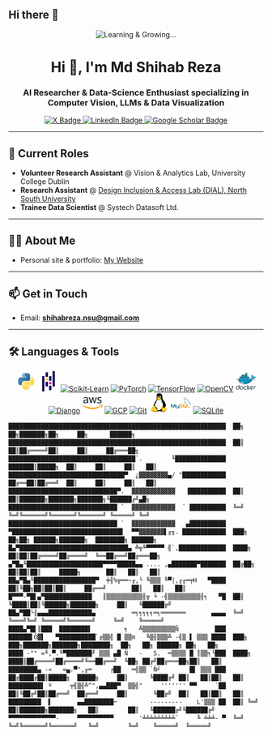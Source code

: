 ## Hi there 👋

<!-- GIF Header -->
<p align="center">
  <img src="https://user-images.githubusercontent.com/74038190/212748842-9fcbad5b-6173-4175-8a61-521f3dbb7514.gif" alt="Learning & Growing..." width="1000"/>
</p>

<h1 align="center">Hi 👋, I'm <strong>Md Shihab Reza</strong></h1>
<h3 align="center">AI Researcher & Data-Science Enthusiast specializing in Computer Vision, LLMs & Data Visualization</h3>

<p align="center">
  <a href="https://x.com/shihabReza3" target="_blank">
    <img src="https://img.shields.io/badge/X-@shihabReza3-1DA1F2?style=for-the-badge&logo=twitter" alt="X Badge"/>
  </a>
  <a href="https://www.linkedin.com/in/shihabrezaadit/" target="_blank">
    <img src="https://img.shields.io/badge/LinkedIn-Md%20Shihab%20Reza-0077B5?style=for-the-badge&logo=linkedin" alt="LinkedIn Badge"/>
  </a>
  <a href="https://scholar.google.com/citations?user=7OiPbxwAAAAJ&hl=en&authuser=3" target="_blank">
    <img src="https://img.shields.io/badge/Google%20Scholar-Md%20Shihab%20Reza-4285F4?style=for-the-badge&logo=google-scholar" alt="Google Scholar Badge"/>
  </a>
</p>

---

## 💼 Current Roles

- **Volunteer Research Assistant** @ Vision & Analytics Lab, University College Dublin  
- **Research Assistant** @ [Design Inclusion & Access Lab (DIAL), North South University](https://sites.google.com/view/nsuhci/home)  
- **Trainee Data Scientist** @ Systech Datasoft Ltd.

---

## 👨‍💻 About Me

- Personal site & portfolio: [My Website](https://sites.google.com/view/shihabreza/home?authuser=1)

---

## 📫 Get in Touch

- Email: **shihabreza.nsu@gmail.com**  
---

## 🛠️ Languages & Tools

<p align="center">
  <a href="https://www.python.org"             target="_blank"><img src="https://raw.githubusercontent.com/devicons/devicon/master/icons/python/python-original.svg"       alt="Python"       width="40"/></a>
  <a href="https://pandas.pydata.org/"         target="_blank"><img src="https://raw.githubusercontent.com/devicons/devicon/master/icons/pandas/pandas-original.svg"       alt="Pandas"       width="40"/></a>
  <a href="https://scikit-learn.org/"          target="_blank"><img src="https://raw.githubusercontent.com/devicons/devicon/master/icons/scikit-learn/scikit-learn-original.svg" alt="Scikit‑Learn" width="40"/></a>
  <a href="https://pytorch.org/"               target="_blank"><img src="https://www.vectorlogo.zone/logos/pytorch/pytorch-icon.svg"                              alt="PyTorch"      width="40"/></a>
  <a href="https://www.tensorflow.org"         target="_blank"><img src="https://www.vectorlogo.zone/logos/tensorflow/tensorflow-icon.svg"                          alt="TensorFlow"   width="40"/></a>
  <a href="https://opencv.org/"                target="_blank"><img src="https://www.vectorlogo.zone/logos/opencv/opencv-icon.svg"                                  alt="OpenCV"       width="40"/></a>
  <a href="https://www.docker.com/"            target="_blank"><img src="https://raw.githubusercontent.com/devicons/devicon/master/icons/docker/docker-original-wordmark.svg" alt="Docker" width="40"/></a>
  <a href="https://www.djangoproject.com/"     target="_blank"><img src="https://cdn.worldvectorlogo.com/logos/django.svg"                                           alt="Django"       width="40"/></a>
  <a href="https://aws.amazon.com"             target="_blank"><img src="https://raw.githubusercontent.com/devicons/devicon/master/icons/amazonwebservices/amazonwebservices-original-wordmark.svg" alt="AWS"    width="40"/></a>
  <a href="https://cloud.google.com"           target="_blank"><img src="https://www.vectorlogo.zone/logos/google_cloud/google_cloud-icon.svg"                     alt="GCP"          width="40"/></a>
  <a href="https://git-scm.com/"               target="_blank"><img src="https://www.vectorlogo.zone/logos/git-scm/git-scm-icon.svg"                              alt="Git"          width="40"/></a>
  <a href="https://www.linux.org/"             target="_blank"><img src="https://raw.githubusercontent.com/devicons/devicon/master/icons/linux/linux-original.svg"      alt="Linux"        width="40"/></a>
  <a href="https://www.mysql.com/"             target="_blank"><img src="https://raw.githubusercontent.com/devicons/devicon/master/icons/mysql/mysql-original-wordmark.svg" alt="MySQL"      width="40"/></a>
  <a href="https://www.sqlite.org/"            target="_blank"><img src="https://www.vectorlogo.zone/logos/sqlite/sqlite-icon.svg"                                  alt="SQLite"       width="40"/></a>
</p> 


```
████████████████████████████████████████████████████████████  ██╗  ██╗███████╗██╗     ██╗      ██████╗
████████████████████████████████████████████████████████████  ██║  ██║██╔════╝██║     ██║     ██╔═══██╗
███████████████████████████████████`.        ╙██████████████  ███████║█████╗  ██║     ██║     ██║   ██║
████████████████████████████████▀  ¿▓▓▓▓▓▓▓▓▄/ "████████████  ██╔══██║██╔══╝  ██║     ██║     ██║   ██║
██████████████████████████████▀.  ▓▓▓▓▓▓▓▓▓▓▓▓   ▐██████████  ██║  ██║███████╗███████╗███████╗╚██████╔╝▄█╗
██████████████████████████████ `  ▓▓▓▓▓▓▓▓▓▓▓▓  ` ██████████  ╚═╝  ╚═╝╚══════╝╚══════╝╚══════╝ ╚═════╝ ╚═╝
██████████████████████████████ `  ▓▓▓▓▓▓▓▓▓▓▓▓   ▄██████████
▀██████████████████████████████▌  ▀▀▓▓▓▓▓▓▓▌╓╖. ████████████  ███╗   ██╗██╗ ██████╗███████╗  ████████╗ ██████╗
█▄▀██████████████████████████████▄ ╩╦╙▀▀▀▀▀ ╣`,█████████████  ████╗  ██║██║██╔════╝██╔════╝  ╚══██╔══╝██╔═══██╗
▄▀█▄╙█████████████████████▀▀▀▀█████▄▄ .... ,▄███████▀███████  ██╔██╗ ██║██║██║     █████╗       ██║   ██║   ██║
██▄▀█▄╙█████████████████▀  ╪╢%╦══~╓,└ ╚▒▒▒ ╙▀|,╓╓═╤H   ▀████  ██║╚██╗██║██║██║     ██╔══╝       ██║   ██║   ██║
█▀▀▀-▀█▌▄▀█████████████   ║▒▒▒▒▒▒▒▒▒▒╢╦ ╘ -╣▒▒▒▒▒▒▒▒▒╢╕   ▀█  ██║ ╚████║██║╚██████╗███████╗     ██║   ╚██████╔╝
██▄▀██└║▄▄▄████████████▄          ═╕╕╕╕╕═╕═══════       ▄▄▄▄  ╚═╝  ╚═══╝╚═╝ ╚═════╝╚══════╝     ╚═╝    ╚═════╝
████▄▀█▌║███  ████████▌         ╕   ╩▒▒▒▒▒▒▒▒▒Ñ          ███
██████▌Ö▓▌   ▀██████████`╔▒▒╣ █ ▒▒m   ╚▒╢▒▒▒╩ -╣▒ ▌ ▒▒▒ ████  ███╗   ███╗███████╗███████╗████████╗  ██╗   ██╗ ██████╗ ██╗   ██╗
████ -"" ∞╙,▀.╙▀███████╜ ▒▒▒ ▄█ Ñ   -   S.  ═▒▒▒▒ █ ║▒▒╕└███  ████╗ ████║██╔════╝██╔════╝╚══██╔══╝  ╚██╗ ██╔╝██╔═══██╗██║   ██║
████████▄ -«   ∞▄.▀",╓═     ╒██   ═╣▒▒ `Ñ╛        █▌ ▒▒▒ ███  ██╔████╔██║█████╗  █████╗     ██║      ╚████╔╝ ██║   ██║██║   ██║
█████████▌ º     ╤╣▒╣╩^",▄▄███▀  ▒▒╣"     ''''''' ▀▀     `██  ██║╚██╔╝██║██╔══╝  ██╔══╝     ██║       ╚██╔╝  ██║   ██║██║   ██║
█████████  ▌       ▄▄████████─         ---------    L'▒▒▒ ██  ██║ ╚═╝ ██║███████╗███████╗   ██║        ██║   ╚██████╔╝╚██████╔╝
▀▀▀▀▀▀▀▀▀▀▀▀▀-     ▀▀▀▀▀▀▀▀▀▀       '╧╧╧╧╧╧╧╧╧`     ╚ ╧╧╧- ▀  ╚═╝     ╚═╝╚══════╝╚══════╝   ╚═╝        ╚═╝    ╚═════╝  ╚═════╝
```
